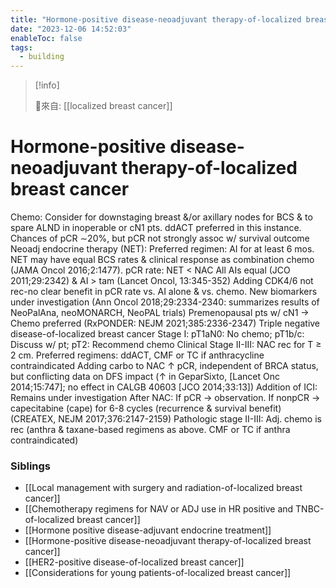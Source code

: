 ```yaml
---
title: "Hormone-positive disease-neoadjuvant therapy-of-localized breast cancer"
date: "2023-12-06 14:52:03"
enableToc: false
tags:
  - building
---
```


> [!info]
>
> 🌱來自: [[localized breast cancer]]

# Hormone-positive disease-neoadjuvant therapy-of-localized breast cancer

Chemo: Consider for downstaging breast &/or axillary nodes for BCS & to spare ALND in inoperable or cN1 pts. ddACT preferred in this instance. Chances of pCR ∼20%, but pCR not strongly assoc w/ survival outcome
Neoadj endocrine therapy (NET): Preferred regimen: AI for at least 6 mos. NET may have equal BCS rates & clinical response as combination chemo (JAMA Oncol 2016;2:1477). pCR rate: NET < NAC
All AIs equal (JCO 2011;29:2342) & AI > tam (Lancet Oncol, 13:345-352)
Adding CDK4/6 not rec-no clear benefit in pCR rate vs. AI alone & vs. chemo. New biomarkers under investigation (Ann Oncol 2018;29:2334-2340: summarizes results of NeoPalAna, neoMONARCH, NeoPAL trials)
Premenopausal pts w/ cN1 → Chemo preferred (RxPONDER: NEJM 2021;385:2336-2347)
Triple negative disease-of-localized breast cancer
Stage I: pT1aN0: No chemo; pT1b/c: Discuss w/ pt; pT2: Recommend chemo
Clinical Stage II-III: NAC rec for T ≥ 2 cm. Preferred regimens: ddACT, CMF or TC if anthracycline contraindicated
Adding carbo to NAC ↑ pCR, independent of BRCA status, but conflicting data on DFS impact (↑ in GeparSixto, [Lancet Onc 2014;15:747]; no effect in CALGB 40603 [JCO 2014;33:13])
Addition of ICI: Remains under investigation
After NAC: If pCR → observation. If nonpCR → capecitabine (cape) for 6-8 cycles (recurrence & survival benefit) (CREATEX, NEJM 2017;376:2147-2159)
Pathologic stage II-III: Adj. chemo is rec (anthra & taxane-based regimens as above. CMF or TC if anthra contraindicated)

### Siblings

- [[Local management with surgery and radiation-of-localized breast cancer]]
- [[Chemotherapy regimens for NAV or ADJ use in HR positive and TNBC-of-localized breast cancer]]
- [[Hormone positive disease-adjuvant endocrine treatment]]
- [[Hormone-positive disease-neoadjuvant therapy-of-localized breast cancer]]
- [[HER2-positive disease-of-localized breast cancer]]
- [[Considerations for young patients-of-localized breast cancer]]

